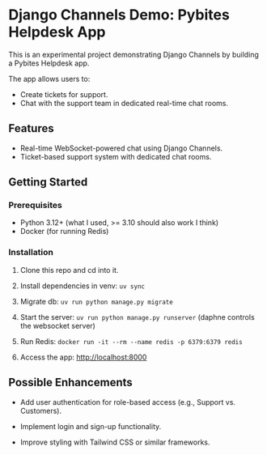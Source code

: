 # Django Channels Demo: Pybites Helpdesk App

This is an experimental project demonstrating Django Channels by building a Pybites Helpdesk app.

The app allows users to:

- Create tickets for support.
- Chat with the support team in dedicated real-time chat rooms.

## Features

- Real-time WebSocket-powered chat using Django Channels.
- Ticket-based support system with dedicated chat rooms.

## Getting Started

### Prerequisites

- Python 3.12+ (what I used, >= 3.10 should also work I think)
- Docker (for running Redis)

### Installation

1. Clone this repo and cd into it.

2. Install dependencies in venv: `uv sync`

3. Migrate db: `uv run python manage.py migrate`

4. Start the server: `uv run python manage.py runserver` (daphne controls the websocket server)

5. Run Redis: `docker run -it --rm --name redis -p 6379:6379 redis`

6. Access the app: [http://localhost:8000](http://localhost:8000)

## Possible Enhancements

- Add user authentication for role-based access (e.g., Support vs. Customers).

- Implement login and sign-up functionality.

- Improve styling with Tailwind CSS or similar frameworks.
